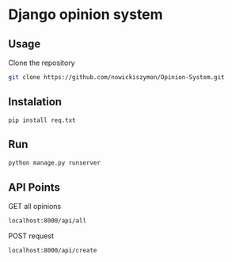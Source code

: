 # Django opinion system

## Usage
Clone the repository 

```bash
git clone https://github.com/nowickiszymon/Opinion-System.git
```

## Instalation
```pip 
pip install req.txt
```

## Run
```bash
python manage.py runserver
```

## API Points
GET all opinions
```bash
localhost:8000/api/all
```

POST request
```bash 
localhost:8000/api/create